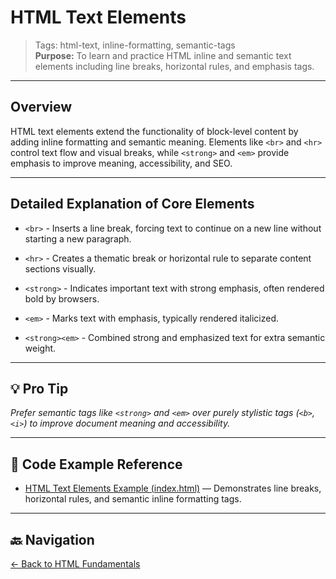# HTML Text Elements

> Tags: html-text, inline-formatting, semantic-tags  
> **Purpose:** To learn and practice HTML inline and semantic text elements including line breaks, horizontal rules, and emphasis tags.

---

## Overview

HTML text elements extend the functionality of block-level content by adding inline formatting and semantic meaning. Elements like `<br>` and `<hr>` control text flow and visual breaks, while `<strong>` and `<em>` provide emphasis to improve meaning, accessibility, and SEO.

---

## Detailed Explanation of Core Elements

- `<br>` - Inserts a line break, forcing text to continue on a new line without starting a new paragraph.

- `<hr>` - Creates a thematic break or horizontal rule to separate content sections visually.

- `<strong>` - Indicates important text with strong emphasis, often rendered bold by browsers.

- `<em>` - Marks text with emphasis, typically rendered italicized.

- `<strong><em>` - Combined strong and emphasized text for extra semantic weight.

---

## 💡 Pro Tip

_Prefer semantic tags like `<strong>` and `<em>` over purely stylistic tags (`<b>`, `<i>`) to improve document meaning and accessibility._

---

## 🧪 Code Example Reference

- [HTML Text Elements Example (index.html)](index.html) — Demonstrates line breaks, horizontal rules, and semantic inline formatting tags.

---

## 🔙 Navigation

[← Back to HTML Fundamentals](../README.md)
